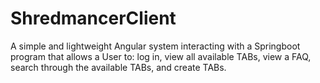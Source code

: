 # ShredmancerClient

A simple and lightweight Angular system interacting with a Springboot program that allows a User to: log in, view all available TABs, view a FAQ, search through the available TABs, and create TABs.
